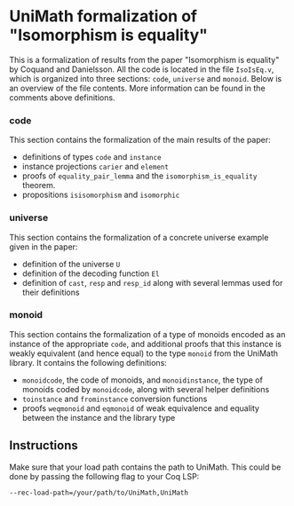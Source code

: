 # UniMath formalization of "Isomorphism is equality"
This is a formalization of results from the paper "Isomorphism is equality" by Coquand and Danielsson.
All the code is located in the file `IsoIsEq.v`, which is organized into three sections: `code`, `universe` and `monoid`. Below is an overview of the file contents. More information can be found in the comments above definitions.

### code
This section contains the formalization of the main results of the paper:
* definitions of types `code` and `instance`
* instance projections `carier` and `element`
* proofs of `equality_pair_lemma` and the `isomorphism_is_equality` theorem.
* propositions `isisomorphism` and `isomorphic`

### universe
This section contains the formalization of a concrete universe example given in the paper:
* definition of the universe `U`
* definition of the decoding function `El`
* definition of `cast`, `resp` and `resp_id` along with several lemmas used for their definitions

### monoid
This section contains the formalization of a type of monoids encoded as an instance of the appropriate `code`, and additional proofs that this instance is weakly equivalent (and hence equal) to the type `monoid` from the UniMath library. It contains the following definitions:
* `monoidcode`, the code of monoids, and `monoidinstance`, the type of monoids coded by `monoidcode`, along with several helper definitions
* `toinstance` and `frominstance` conversion functions
* proofs `weqmonoid` and `eqmonoid` of weak equivalence and equality between the instance and the library type

## Instructions
Make sure that your load path contains the path to UniMath. This could be done by passing the following flag to your Coq LSP:
```
--rec-load-path=/your/path/to/UniMath,UniMath
```

